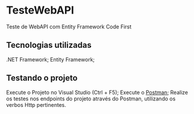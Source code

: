# TesteWebAPI
Teste de WebAPI com Entity Framework Code First

## Tecnologias utilizadas
.NET Framework;
Entity Framework;

## Testando o projeto
Execute o Projeto no Visual Studio (Ctrl + F5);
Execute o [Postman](https://www.getpostman.com);
Realize os testes nos endpoints do projeto através do Postman, utilizando os verbos Http pertinentes.